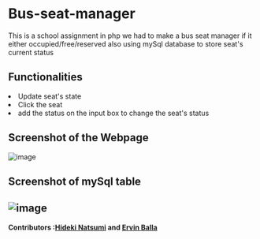 # Bus-seat-manager
This is a school assignment in php we had to make a bus seat manager if it either occupied/free/reserved also using mySql database to store seat's current status

Functionalities
-
<li>Update seat's state</li>
<li>Click the seat</li>
<li>add the status on the input box to change the seat's status</li>



Screenshot of the Webpage
-
![image](https://user-images.githubusercontent.com/96385473/211688569-c83f3ba5-914a-4671-8da5-c36e4cd0b9fa.png)

Screenshot of mySql table
-
![image](https://user-images.githubusercontent.com/96385473/211691156-5924ada8-ca97-4e07-9eef-60f693e05c06.png)
--------
<strong>Contributors :[Hideki Natsumi](https://github.com/HidekiNatsumi) and [Ervin Balla](https://github.com/ViniCS2001)</strong>
